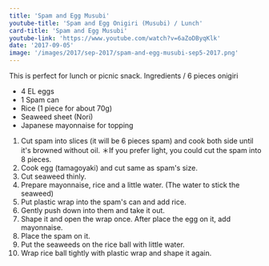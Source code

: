 ```yaml
---
title: 'Spam and Egg Musubi'
youtube-title: 'Spam and Egg Onigiri (Musubi) / Lunch'
card-title: 'Spam and Egg Musubi'
youtube-link: 'https://www.youtube.com/watch?v=6aZoDByqKlk'
date: '2017-09-05'
image: '/images/2017/sep-2017/spam-and-egg-musubi-sep5-2017.png'
---
```


This is perfect for lunch or picnic snack.
          Ingredients / 6 pieces onigiri
- 4 EL eggs 
- 1 Spam can
- Rice (1 piece for about 70g) 
- Seaweed sheet (Nori)
- Japanese mayonnaise for topping

1. Cut spam into slices (it will be 6 pieces spam) and cook both side until it's browned without oil. ＊If you prefer light, you could cut the spam into 8 pieces.
2. Cook egg (tamagoyaki) and cut same as spam's size.
3. Cut seaweed thinly.
4. Prepare mayonnaise, rice and a little water. (The water to stick the seaweed)
5. Put plastic wrap into the spam's can and add rice.
6. Gently push down into them and take it out.
7. Shape it and open the wrap once. After place the egg on it, add mayonnaise.
8. Place the spam on it.
9. Put the seaweeds on the rice ball with little water.
10. Wrap rice ball tightly with plastic wrap and shape it again.